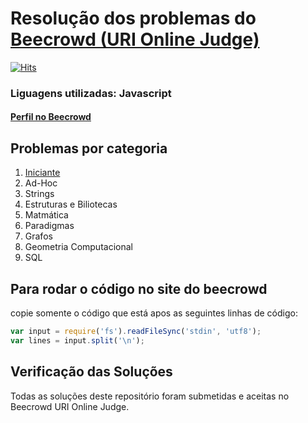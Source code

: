 # Resolução dos problemas do [Beecrowd (URI Online Judge)](https://www.beecrowd.com.br/judge/en/login) 
[![Hits](https://hits.seeyoufarm.com/api/count/incr/badge.svg?url=https%3A%2F%2Fgithub.com%2Fqueziafiladelfo%2Fbeecrowd&count_bg=%23122095&title_bg=%23555555&icon=&icon_color=%23E7E7E7&title=hits&edge_flat=true)](https://hits.seeyoufarm.com)
### Liguagens utilizadas: Javascript
#### [Perfil no Beecrowd](https://www.beecrowd.com.br/judge/pt/profile/591145)


## Problemas por categoria
1. [Iniciante](https://github.com/queziafiladelfo/beecrowd/tree/master/beecrowd/js/1%20-%20Iniciante)
2. Ad-Hoc
3. Strings
4. Estruturas e Biliotecas
5. Matmática
6. Paradigmas
7. Grafos
8. Geometria Computacional
9. SQL

## Para rodar o código no site do **beecrowd**

copie somente o código que está apos as seguintes linhas de código: 
``` javascript
var input = require('fs').readFileSync('stdin', 'utf8');
var lines = input.split('\n');
```

## Verificação das Soluções
Todas as soluções deste repositório foram submetidas e aceitas no Beecrowd URI Online Judge. 
